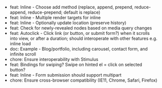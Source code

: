 - feat: Inline - Choose add method (replace, append, prepend, reduce-append, reduce-prepend; default is replace)
- feat: Inline - Multiple render targets for inline
- feat: Inline - Optionally update location (preserve history)
- feat: Check for newly-revealed nodes based on media query changes
- feat: Autoclick - Click link (or button, or submit form?) when it scrolls into view, or after a duration; should interoperate with other features e.g. inline load
- doc: Example - Blog/portfolio, including carousel, contact form, and infinite scroll
- chore: Ensure interoperability with Stimulus
- feat: Bindings for swiping? Swipe on hinted el = click on selected button?
- feat: Inline - Form submission should support multipart
- chore: Ensure cross-browser compatibility (IE11, Chrome, Safari, Firefox)
